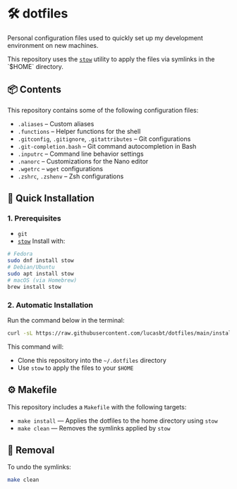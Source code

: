 # 🛠️ dotfiles

Personal configuration files used to quickly set up my development environment on new machines.

This repository uses the [`stow`](https://www.google.com/search?q=%5Bhttps://www.gnu.org/software/stow/%5D\(https://www.gnu.org/software/stow/\)) utility to apply the files via symlinks in the `$HOME` directory.

## 📦 Contents

This repository contains some of the following configuration files:

  - `.aliases` – Custom aliases
  - `.functions` – Helper functions for the shell
  - `.gitconfig`, `.gitignore`, `.gitattributes` – Git configurations
  - `.git-completion.bash` – Git command autocompletion in Bash
  - `.inputrc` – Command line behavior settings
  - `.nanorc` – Customizations for the Nano editor
  - `.wgetrc` – `wget` configurations
  - `.zshrc`, `.zshenv` – Zsh configurations

## 🚀 Quick Installation

### 1. Prerequisites

  - `git`
  - [`stow`](https://www.gnu.org/software/stow/)
    Install with:

```bash
# Fedora
sudo dnf install stow
# Debian/Ubuntu
sudo apt install stow
# macOS (via Homebrew)
brew install stow
```

### 2. Automatic Installation

Run the command below in the terminal:

```bash
curl -sL https://raw.githubusercontent.com/lucasbt/dotfiles/main/install.sh | sh
```

This command will:

  - Clone this repository into the `~/.dotfiles` directory
  - Use `stow` to apply the files to your `$HOME`

## ⚙️ Makefile

This repository includes a `Makefile` with the following targets:

  - `make install` — Applies the dotfiles to the home directory using `stow`
  - `make clean` — Removes the symlinks applied by `stow`

## 🧼 Removal

To undo the symlinks:

```bash
make clean
```
